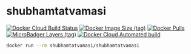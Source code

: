 # shubhamtatvamasi

[![Docker Cloud Build Status](https://img.shields.io/docker/cloud/build/shubhamtatvamasi/shubhamtatvamasi)](https://hub.docker.com/r/shubhamtatvamasi/shubhamtatvamasi)
[![Docker Image Size (tag)](https://img.shields.io/docker/image-size/shubhamtatvamasi/shubhamtatvamasi/latest)](https://hub.docker.com/r/shubhamtatvamasi/shubhamtatvamasi)
[![Docker Pulls](https://img.shields.io/docker/pulls/shubhamtatvamasi/shubhamtatvamasi)](https://hub.docker.com/r/shubhamtatvamasi/shubhamtatvamasi)
[![MicroBadger Layers (tag)](https://img.shields.io/microbadger/layers/shubhamtatvamasi/shubhamtatvamasi/latest)](https://hub.docker.com/r/shubhamtatvamasi/shubhamtatvamasi)
[![Docker Cloud Automated build](https://img.shields.io/docker/cloud/automated/shubhamtatvamasi/shubhamtatvamasi)](https://hub.docker.com/r/shubhamtatvamasi/shubhamtatvamasi)

```bash
docker run --rm shubhamtatvamasi/shubhamtatvamasi
```
